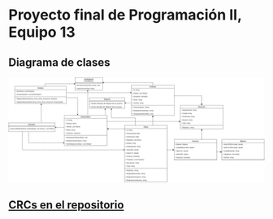﻿# Proyecto final de Programación II, Equipo 13
<h2>Diagrama de clases</h2>
<img src="./docs/ProyectoFinal_E13_UML(2).jpg" alt="Diagrama de clases">
<h2><a href="https://github.com/WalterTano/ProyectoP2/blob/main/docs/CRCs.pdf">CRCs en el repositorio</a></h2>
